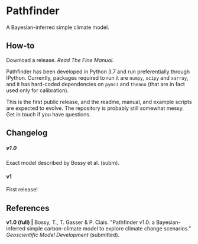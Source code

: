 # Pathfinder
A Bayesian-inferred simple climate model.


## How-to

Download a release. *Read The Fine Manual.*

Pathfinder has been developed in Python 3.7 and run preferentially through IPython. Currently, packages required to run it are `numpy`, `scipy` and `xarray`, and it has hard-coded dependencies on `pymc3` and `theano` (that are in fact used only for calibration).

This is the first public release, and the readme, manual, and example scripts are expected to evolve. The repository is probably still somewhat messy. Get in touch if you have questions.


## Changelog

##### v1.0
Exact model described by Bossy et al. (subm).

#### v1
First release!


## References

**v1.0 (full) |** Bossy, T., T. Gasser & P. Ciais. "Pathfinder v1.0: a Bayesian-inferred simple carbon-climate model to explore climate change scenarios." *Geoscientific Model Development* (submitted).

